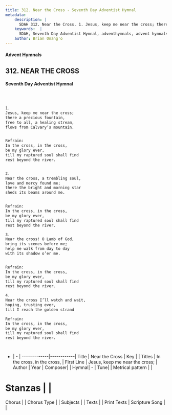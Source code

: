 ```yaml
---
title: 312. Near the Cross - Seventh Day Adventist Hymnal
metadata:
    description: |
      SDAH 312. Near the Cross. 1. Jesus, keep me near the cross; there a precious fountain, free to all, a healing stream, flows from Calvary’s mountain. 
    keywords:  |
      SDAH, Seventh Day Adventist Hymnal, adventhymnals, advent hymnals, Near the Cross, Jesus, keep me near the cross; ,In the cross, in the cross,
    author: Brian Onang'o
---
```


#### Advent Hymnals
## 312. NEAR THE CROSS
#### Seventh Day Adventist Hymnal

```txt



1.
Jesus, keep me near the cross;
there a precious fountain,
free to all, a healing stream,
flows from Calvary’s mountain.


Refrain:
In the cross, in the cross,
be my glory ever,
till my raptured soul shall find
rest beyond the river.


2.
Near the cross, a trembling soul,
love and mercy found me;
there the bright and morning star
sheds its beams around me.


Refrain:
In the cross, in the cross,
be my glory ever,
till my raptured soul shall find
rest beyond the river.

3.
Near the cross! O Lamb of God,
bring its scenes before me;
help me walk from day to day
with its shadow o’er me.


Refrain:
In the cross, in the cross,
be my glory ever,
till my raptured soul shall find
rest beyond the river.

4.
Near the cross I’ll watch and wait,
hoping, trusting ever,
till I reach the golden strand

Refrain:
In the cross, in the cross,
be my glory ever,
till my raptured soul shall find
rest beyond the river.




```

- |   -  |
-------------|------------|
Title | Near the Cross |
Key |  |
Titles | In the cross, in the cross, |
First Line | Jesus, keep me near the cross; |
Author | 
Year | 
Composer|  |
Hymnal|  - |
Tune|  |
Metrical pattern | |
# Stanzas |  |
Chorus |  |
Chorus Type |  |
Subjects |  |
Texts |  |
Print Texts | 
Scripture Song |  |
  
